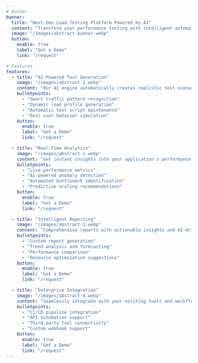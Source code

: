 ```yaml
---
# Banner
banner:
  title: "Next-Gen Load Testing Platform Powered by AI"
  content: "Transform your performance testing with intelligent automation, real-time analytics, and predictive insights. Get actionable results faster."
  image: "/images/abstract-banner.webp"
  button:
    enable: true
    label: "Get a Demo"
    link: "/request"

# Features
features:
  - title: "AI-Powered Test Generation"
    image: "/images/abstract-2.webp"
    content: "Our AI engine automatically creates realistic test scenarios based on your actual user patterns and application behavior."
    bulletpoints:
      - "Smart traffic pattern recognition"
      - "Dynamic load profile generation"
      - "Automatic test script maintenance"
      - "Real user behavior simulation"
    button:
      enable: true
      label: "Get a Demo"
      link: "/request"

  - title: "Real-Time Analytics"
    image: "/images/abstract-1.webp"
    content: "Get instant insights into your application's performance with our advanced analytics dashboard."
    bulletpoints:
      - "Live performance metrics"
      - "AI-powered anomaly detection"
      - "Automated bottleneck identification"
      - "Predictive scaling recommendations"
    button:
      enable: true
      label: "Get a Demo"
      link: "/request"

  - title: "Intelligent Reporting"
    image: "/images/abstract-3.webp"
    content: "Comprehensive reports with actionable insights and AI-driven recommendations for optimization."
    bulletpoints:
      - "Custom report generation"
      - "Trend analysis and forecasting"
      - "Performance comparison"
      - "Resource optimization suggestions"
    button:
      enable: true
      label: "Get a Demo"
      link: "/request"

  - title: "Enterprise Integration"
    image: "/images/abstract-4.webp"
    content: "Seamlessly integrate with your existing tools and workflows for maximum efficiency."
    bulletpoints:
      - "CI/CD pipeline integration"
      - "API automation support"
      - "Third-party tool connectivity"
      - "Custom webhook support"
    button:
      enable: true
      label: "Get a Demo"
      link: "/request"
---
```

